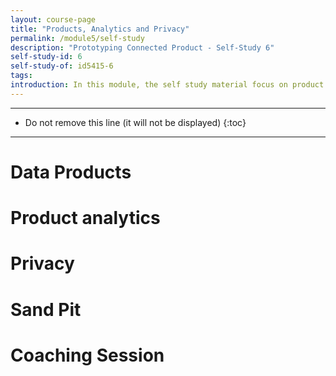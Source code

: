 ```yaml
---
layout: course-page
title: "Products, Analytics and Privacy"
permalink: /module5/self-study
description: "Prototyping Connected Product - Self-Study 6"
self-study-id: 6
self-study-of: id5415-6
tags:
introduction: In this module, the self study material focus on product analytics. Zooming out from one prototype to a fleet of products, we will explore what makes a 'data product' and how data can be used in different ways depending on the lens and scale. In this context, we will touch on designers' responsibility regarding privacy.
---
```


---

* Do not remove this line (it will not be displayed)
{:toc}

---

# Data Products


# Product analytics


# Privacy



# Sand Pit

# Coaching Session